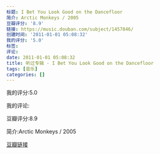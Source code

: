```yaml
---
标题: I Bet You Look Good on the Dancefloor
简介: Arctic Monkeys / 2005
豆瓣评分: '8.9'
链接: https://music.douban.com/subject/1457846/
创建时间: '2011-01-01 05:08:32'
我的评分: '5.0'
标签:
评论:
date: 2011-01-01 05:08:32
title: 听过专辑 - I Bet You Look Good on the Dancefloor
tags: [音乐]
categories: []
---
```


我的评分:5.0

我的评论:

豆瓣评分:8.9

简介:Arctic Monkeys / 2005

[豆瓣链接](https://music.douban.com/subject/1457846/)

